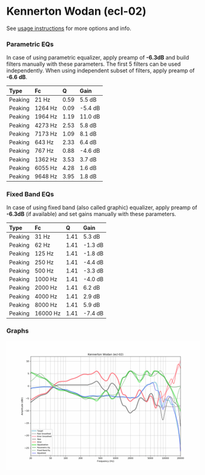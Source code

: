 # Kennerton Wodan (ecl-02)
See [usage instructions](https://github.com/jaakkopasanen/AutoEq#usage) for more options and info.

### Parametric EQs
In case of using parametric equalizer, apply preamp of **-6.3dB** and build filters manually
with these parameters. The first 5 filters can be used independently.
When using independent subset of filters, apply preamp of **-6.6 dB**.

| Type    | Fc      |    Q | Gain    |
|:--------|:--------|:-----|:--------|
| Peaking | 21 Hz   | 0.59 | 5.5 dB  |
| Peaking | 1264 Hz | 0.09 | -5.4 dB |
| Peaking | 1964 Hz | 1.19 | 11.0 dB |
| Peaking | 4273 Hz | 2.53 | 5.8 dB  |
| Peaking | 7173 Hz | 1.09 | 8.1 dB  |
| Peaking | 643 Hz  | 2.33 | 6.4 dB  |
| Peaking | 767 Hz  | 0.88 | -4.6 dB |
| Peaking | 1362 Hz | 3.53 | 3.7 dB  |
| Peaking | 6055 Hz | 4.28 | 1.6 dB  |
| Peaking | 9648 Hz | 3.95 | 1.8 dB  |

### Fixed Band EQs
In case of using fixed band (also called graphic) equalizer, apply preamp of **-6.3dB**
(if available) and set gains manually with these parameters.

| Type    | Fc       |    Q | Gain    |
|:--------|:---------|:-----|:--------|
| Peaking | 31 Hz    | 1.41 | 5.3 dB  |
| Peaking | 62 Hz    | 1.41 | -1.3 dB |
| Peaking | 125 Hz   | 1.41 | -1.8 dB |
| Peaking | 250 Hz   | 1.41 | -4.4 dB |
| Peaking | 500 Hz   | 1.41 | -3.3 dB |
| Peaking | 1000 Hz  | 1.41 | -4.0 dB |
| Peaking | 2000 Hz  | 1.41 | 6.2 dB  |
| Peaking | 4000 Hz  | 1.41 | 2.9 dB  |
| Peaking | 8000 Hz  | 1.41 | 5.9 dB  |
| Peaking | 16000 Hz | 1.41 | -7.4 dB |

### Graphs
![](./Kennerton%20Wodan%20(ecl-02).png)